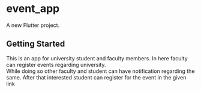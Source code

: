 # event_app

A new Flutter project.

## Getting Started

This is an app for university student and faculty members. In here faculty can register events regarding university.  
While doing so other faculty and student can have notification regarding the same.
After that interested student can register for the event in the given link